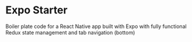 # Expo Starter

Boiler plate code for a React Native app built with Expo with fully functional
Redux state management and tab navigation (bottom)
